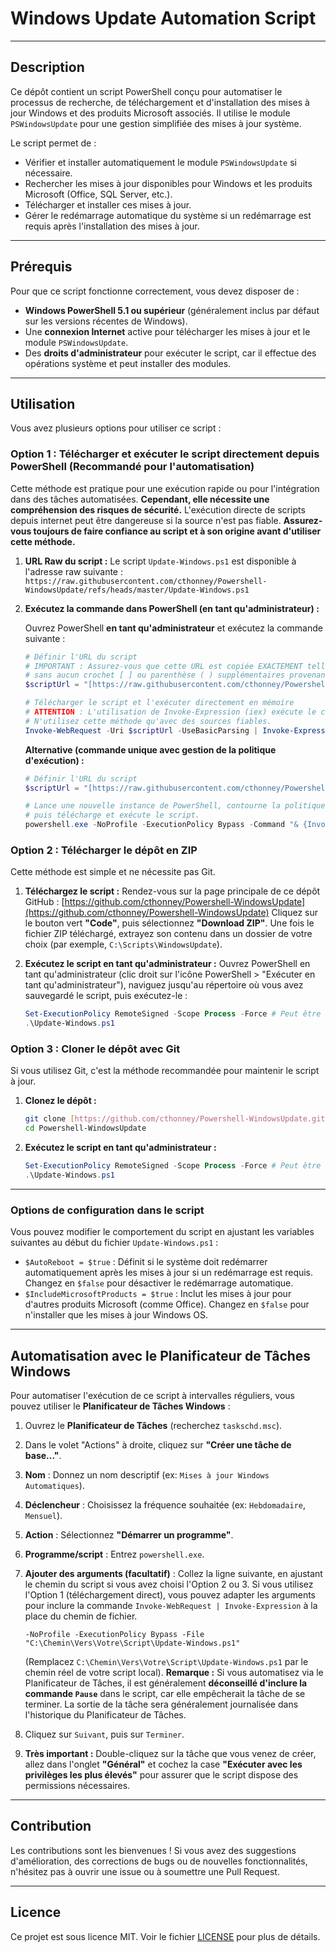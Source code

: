 # Windows Update Automation Script

---

## Description
Ce dépôt contient un script PowerShell conçu pour automatiser le processus de recherche, de téléchargement et d'installation des mises à jour Windows et des produits Microsoft associés. Il utilise le module `PSWindowsUpdate` pour une gestion simplifiée des mises à jour système.

Le script permet de :
- Vérifier et installer automatiquement le module `PSWindowsUpdate` si nécessaire.
- Rechercher les mises à jour disponibles pour Windows et les produits Microsoft (Office, SQL Server, etc.).
- Télécharger et installer ces mises à jour.
- Gérer le redémarrage automatique du système si un redémarrage est requis après l'installation des mises à jour.

---

## Prérequis
Pour que ce script fonctionne correctement, vous devez disposer de :

-   **Windows PowerShell 5.1 ou supérieur** (généralement inclus par défaut sur les versions récentes de Windows).
-   Une **connexion Internet** active pour télécharger les mises à jour et le module `PSWindowsUpdate`.
-   Des **droits d'administrateur** pour exécuter le script, car il effectue des opérations système et peut installer des modules.

---

## Utilisation
Vous avez plusieurs options pour utiliser ce script :

### Option 1 : Télécharger et exécuter le script directement depuis PowerShell (Recommandé pour l'automatisation)
Cette méthode est pratique pour une exécution rapide ou pour l'intégration dans des tâches automatisées. **Cependant, elle nécessite une compréhension des risques de sécurité.** L'exécution directe de scripts depuis internet peut être dangereuse si la source n'est pas fiable. **Assurez-vous toujours de faire confiance au script et à son origine avant d'utiliser cette méthode.**

1.  **URL Raw du script :**
    Le script `Update-Windows.ps1` est disponible à l'adresse raw suivante :
    `https://raw.githubusercontent.com/cthonney/Powershell-WindowsUpdate/refs/heads/master/Update-Windows.ps1`

2.  **Exécutez la commande dans PowerShell (en tant qu'administrateur) :**

    Ouvrez PowerShell **en tant qu'administrateur** et exécutez la commande suivante :

    ```powershell
    # Définir l'URL du script
    # IMPORTANT : Assurez-vous que cette URL est copiée EXACTEMENT telle quelle,
    # sans aucun crochet [ ] ou parenthèse ( ) supplémentaires provenant d'un texte formaté.
    $scriptUrl = "[https://raw.githubusercontent.com/cthonney/Powershell-WindowsUpdate/refs/heads/master/Update-Windows.ps1](https://raw.githubusercontent.com/cthonney/Powershell-WindowsUpdate/refs/heads/master/Update-Windows.ps1)"

    # Télécharger le script et l'exécuter directement en mémoire
    # ATTENTION : L'utilisation de Invoke-Expression (iex) exécute le code téléchargé.
    # N'utilisez cette méthode qu'avec des sources fiables.
    Invoke-WebRequest -Uri $scriptUrl -UseBasicParsing | Invoke-Expression
    ```

    **Alternative (commande unique avec gestion de la politique d'exécution) :**

    ```powershell
    # Définir l'URL du script
    $scriptUrl = "[https://raw.githubusercontent.com/cthonney/Powershell-WindowsUpdate/refs/heads/master/Update-Windows.ps1](https://raw.githubusercontent.com/cthonney/Powershell-WindowsUpdate/refs/heads/master/Update-Windows.ps1)"

    # Lance une nouvelle instance de PowerShell, contourne la politique d'exécution pour cette session,
    # puis télécharge et exécute le script.
    powershell.exe -NoProfile -ExecutionPolicy Bypass -Command "& {Invoke-WebRequest -Uri '$scriptUrl' -UseBasicParsing | Invoke-Expression}"
    ```

### Option 2 : Télécharger le dépôt en ZIP
Cette méthode est simple et ne nécessite pas Git.

1.  **Téléchargez le script :**
    Rendez-vous sur la page principale de ce dépôt GitHub : [https://github.com/cthonney/Powershell-WindowsUpdate](https://github.com/cthonney/Powershell-WindowsUpdate)
    Cliquez sur le bouton vert **"Code"**, puis sélectionnez **"Download ZIP"**.
    Une fois le fichier ZIP téléchargé, extrayez son contenu dans un dossier de votre choix (par exemple, `C:\Scripts\WindowsUpdate`).

2.  **Exécutez le script en tant qu'administrateur :**
    Ouvrez PowerShell en tant qu'administrateur (clic droit sur l'icône PowerShell > "Exécuter en tant qu'administrateur"), naviguez jusqu'au répertoire où vous avez sauvegardé le script, puis exécutez-le :

    ```powershell
    Set-ExecutionPolicy RemoteSigned -Scope Process -Force # Peut être nécessaire si non déjà fait
    .\Update-Windows.ps1
    ```

### Option 3 : Cloner le dépôt avec Git
Si vous utilisez Git, c'est la méthode recommandée pour maintenir le script à jour.

1.  **Clonez le dépôt :**
    ```bash
    git clone [https://github.com/cthonney/Powershell-WindowsUpdate.git](https://github.com/cthonney/Powershell-WindowsUpdate.git)
    cd Powershell-WindowsUpdate
    ```

2.  **Exécutez le script en tant qu'administrateur :**
    ```powershell
    Set-ExecutionPolicy RemoteSigned -Scope Process -Force # Peut être nécessaire si non déjà fait
    .\Update-Windows.ps1
    ```

---

### Options de configuration dans le script
Vous pouvez modifier le comportement du script en ajustant les variables suivantes au début du fichier `Update-Windows.ps1` :

-   `$AutoReboot = $true` : Définit si le système doit redémarrer automatiquement après les mises à jour si un redémarrage est requis. Changez en `$false` pour désactiver le redémarrage automatique.
-   `$IncludeMicrosoftProducts = $true` : Inclut les mises à jour pour d'autres produits Microsoft (comme Office). Changez en `$false` pour n'installer que les mises à jour Windows OS.

---

## Automatisation avec le Planificateur de Tâches Windows
Pour automatiser l'exécution de ce script à intervalles réguliers, vous pouvez utiliser le **Planificateur de Tâches Windows** :

1.  Ouvrez le **Planificateur de Tâches** (recherchez `taskschd.msc`).
2.  Dans le volet "Actions" à droite, cliquez sur **"Créer une tâche de base..."**.
3.  **Nom** : Donnez un nom descriptif (ex: `Mises à jour Windows Automatiques`).
4.  **Déclencheur** : Choisissez la fréquence souhaitée (ex: `Hebdomadaire`, `Mensuel`).
5.  **Action** : Sélectionnez **"Démarrer un programme"**.
6.  **Programme/script** : Entrez `powershell.exe`.
7.  **Ajouter des arguments (facultatif)** : Collez la ligne suivante, en ajustant le chemin du script si vous avez choisi l'Option 2 ou 3. Si vous utilisez l'Option 1 (téléchargement direct), vous pouvez adapter les arguments pour inclure la commande `Invoke-WebRequest | Invoke-Expression` à la place du chemin de fichier.
    ```
    -NoProfile -ExecutionPolicy Bypass -File "C:\Chemin\Vers\Votre\Script\Update-Windows.ps1"
    ```
    (Remplacez `C:\Chemin\Vers\Votre\Script\Update-Windows.ps1` par le chemin réel de votre script local).
    **Remarque :** Si vous automatisez via le Planificateur de Tâches, il est généralement **déconseillé d'inclure la commande `Pause`** dans le script, car elle empêcherait la tâche de se terminer. La sortie de la tâche sera généralement journalisée dans l'historique du Planificateur de Tâches.

8.  Cliquez sur `Suivant`, puis sur `Terminer`.
9.  **Très important :** Double-cliquez sur la tâche que vous venez de créer, allez dans l'onglet **"Général"** et cochez la case **"Exécuter avec les privilèges les plus élevés"** pour assurer que le script dispose des permissions nécessaires.

---

## Contribution
Les contributions sont les bienvenues ! Si vous avez des suggestions d'amélioration, des corrections de bugs ou de nouvelles fonctionnalités, n'hésitez pas à ouvrir une issue ou à soumettre une Pull Request.

---

## Licence
Ce projet est sous licence MIT. Voir le fichier [LICENSE](LICENSE) pour plus de détails.
